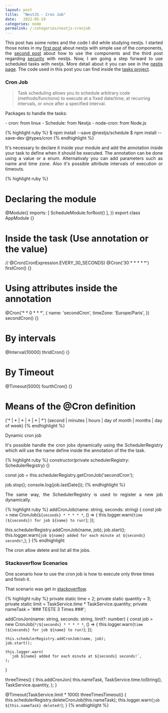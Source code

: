 ```yaml
---
layout: post
title:  "NestJS - Cron Job"
date:   2022-05-19
categories: node
permalink: /:categories/nestjs-cronjob
---
```



<p style="text-align: justify;">This post has some notes and the code I did while studying nestjs. I started those notes in my <a href="https://fabiana2611.github.io/node/nestjs">first post</a> about nestjs with simple use of the components, the <a href="https://fabiana2611.github.io/node/nestjs-advanced">second post</a> about how to use the components and the third post regarding <a href="https://fabiana2611.github.io/node/nestjs-security">security</a> with nestjs. Now, I am going a step forward to use scheduled tasks with nestjs. More detail about it you can see in the <a href="https://docs.nestjs.com/techniques/task-scheduling/">nestjs page</a>. The code used in this post you can find inside the <a href="https://github.com/fabiana2611/nestjs2/tree/master/tasks">tasks project</a>.


<h3>Cron Job</h3>

<blockquote>Task scheduling allows you to schedule arbitrary code (methods/functions) to execute at a fixed date/time, at recurring intervals, or once after a specified interval. </blockquote>

<p>Packages to handle the tasks:</p>
- cron: from linux
- Schedule: from Nestjs
- node-cron: from Node.js

{% highlight ruby %}
$ npm install --save @nestjs/schedule
$ npm install --save-dev @types/cron
{% endhighlight %}

<p style="text-align: justify;">It's necessary to declare it inside your module and add the annotation inside your task to define when it should be executed. The annotation can be done using a value or a enum. Alternativaly you can add parameters such as name and time zone. Also it's possible attribute intervals of execution or timeouts.</p>

{% highlight ruby %}
# Declaring the module
@Module({
  imports: [ ScheduleModule.forRoot() ],
})
export class AppModule {}

# Inside the task (Use annotation or the value)
// @Cron(CronExpression.EVERY_30_SECONDS)
@Cron('30 * * * * *')
firstCron() {}

# Using attributes inside the annotation
@Cron('* * 0 * * *', {
    name: 'secondCron',
    timeZone: 'Europe/Paris',
})
secondCron() {}

# By intervals
@Interval(10000)
thridCron() {}

# By Timeout
@Timeout(5000)
fourthCron() {}

# Means of the @Cron definition
('* | * | * | * | * | *')
(second | minutes | hours | day of month | months | day of week)
{% endhighlight %}

Dynamic cron job

<p style="text-align: justify;">It's possible handle the cron jobs dynamically using the SchedulerRegistry which will use the name define inside the annotation of the the task.</p>

{% highlight ruby %}
constructor(private schedulerRegistry: SchedulerRegistry) {}

const job = this.schedulerRegistry.getCronJob('secondCron');

job.stop();
console.log(job.lastDate());
{% endhighlight %}

<p style="text-align: justify;">The same way, the SchedulerRegistry is used to register a new job dynamically.</p>

{% highlight ruby %}
addCronJob(name: string, seconds: string) {
  const job = new CronJob(`${seconds} * * * * *`, () => {
    this.logger.warn(`time (${seconds}) for job ${name} to run!`);
  });

  this.schedulerRegistry.addCronJob(name, job);
  job.start();
  this.logger.warn(`job ${name} added for each minute at ${seconds} seconds!`,);
}
{% endhighlight

<p style="text-align: justify;">The cron allow delete and list all the jobs.  </p>

<h3>Stackoverflow Scenarios</h3>

<p>One scenario how to use the cron job is how to execute only three times and finish it.</p>

<p>That scenario was get in <a href="https://stackoverflow.com/questions/70077725/add-counter-to-nestjs-cron-job/72310582#72310582">stackoverflow</a>.<p>

{% highlight ruby %}
private static time = 2;
private static quantity = 3;
private static limit = TaskService.time * TaskService.quantity;
private nameTask = '### TESTE  3 Times ###';

addCronJon(name: string, seconds: string, limit?: number) {
    const job = new CronJob(`*/${seconds} * * * * *`, () => {
      this.logger.warn(`time (${seconds} for job ${name} to run!`);
    });

    this.schedulerRegistry.addCronJob(name, job);
    job.start();

    this.logger.warn(
      `job ${name} added for each minute at ${seconds} seconds!`,
    );
  }

  threeTimes() {
    this.addCronJon(
      this.nameTask,
      TaskService.time.toString(),
      TaskService.quantity,
    );
  }

  @Timeout(TaskService.limit * 1000)
  threeTimesTimeout() {
    this.schedulerRegistry.deleteCronJob(this.nameTask);
    this.logger.warn(`job ${this.nameTask} deleted!`);
  }
{% endhighlight %}
